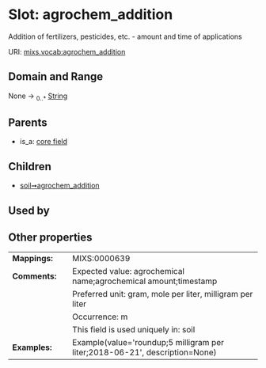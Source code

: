 
# Slot: agrochem_addition


Addition of fertilizers, pesticides, etc. - amount and time of applications

URI: [mixs.vocab:agrochem_addition](https://w3id.org/mixs/vocab/agrochem_addition)


## Domain and Range

None &#8594;  <sub>0..\*</sub> [String](types/String.md)

## Parents

 *  is_a: [core field](core_field.md)

## Children

 *  [soil➞agrochem_addition](soil_agrochem_addition.md)

## Used by


## Other properties

|  |  |  |
| --- | --- | --- |
| **Mappings:** | | MIXS:0000639 |
| **Comments:** | | Expected value: agrochemical name;agrochemical amount;timestamp |
|  | | Preferred unit: gram, mole per liter, milligram per liter |
|  | | Occurrence: m |
|  | | This field is used uniquely in: soil |
| **Examples:** | | Example(value='roundup;5 milligram per liter;2018-06-21', description=None) |

